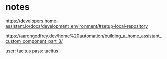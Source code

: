 # notes

https://developers.home-assistant.io/docs/development_environment/#setup-local-repository

https://aarongodfrey.dev/home%20automation/building_a_home_assistant_custom_component_part_3/

user: tacitus
pass: tacitus